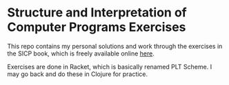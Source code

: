 # Structure and Interpretation of Computer Programs Exercises
This repo contains my personal solutions and work through the exercises in the SICP book, which is freely available online [here](http://mitpress.mit.edu/sicp/full-text/book/book.html).

Exercises are done in Racket, which is basically renamed PLT Scheme.
I may go back and do these in Clojure for practice.

